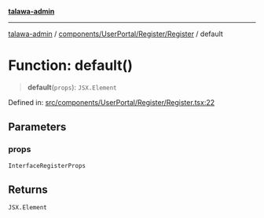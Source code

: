 [**talawa-admin**](../../../../../README.md)

***

[talawa-admin](../../../../../modules.md) / [components/UserPortal/Register/Register](../README.md) / default

# Function: default()

> **default**(`props`): `JSX.Element`

Defined in: [src/components/UserPortal/Register/Register.tsx:22](https://github.com/bint-Eve/talawa-admin/blob/e05e1a03180dbbfc7ba850102958ea6b6cd4b01e/src/components/UserPortal/Register/Register.tsx#L22)

## Parameters

### props

`InterfaceRegisterProps`

## Returns

`JSX.Element`
